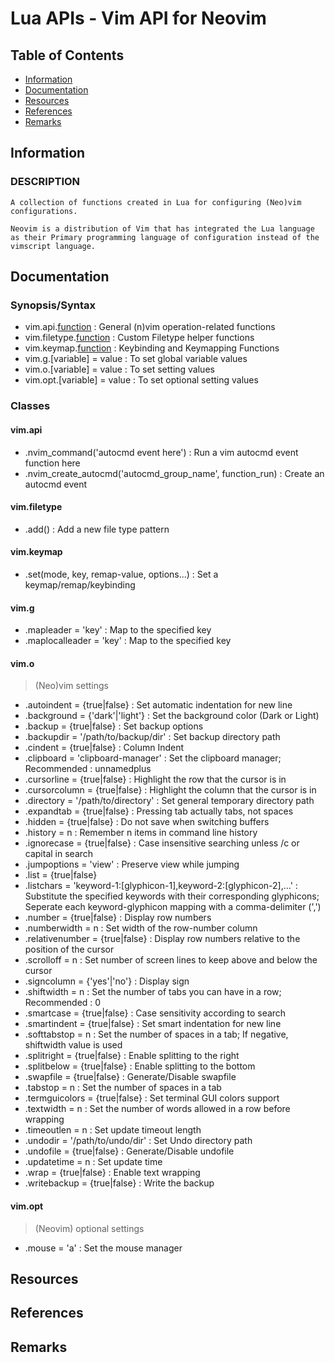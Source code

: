 # Lua APIs - Vim API for Neovim

## Table of Contents
+ [Information](#information)
+ [Documentation](#documentation)
+ [Resources](#resources)
+ [References](#references)
+ [Remarks](#remarks)

## Information

### DESCRIPTION

```
A collection of functions created in Lua for configuring (Neo)vim configurations.

Neovim is a distribution of Vim that has integrated the Lua language as their Primary programming language of configuration instead of the vimscript language.
```

## Documentation

### Synopsis/Syntax

+ vim.api.[function](parameters) 	: General (n)vim operation-related functions
+ vim.filetype.[function](parameters)	: Custom Filetype helper functions
+ vim.keymap.[function](parameters) 	: Keybinding and Keymapping Functions
+ vim.g.[variable] = value 	 	: To set global variable values
+ vim.o.[variable] = value	 	: To set setting values
+ vim.opt.[variable] = value		: To set optional setting values

### Classes

#### vim.api
+ .nvim_command('autocmd event here') 				: Run a vim autocmd event function here
+ .nvim_create_autocmd('autocmd_group_name', function_run) 	: Create an autocmd event

#### vim.filetype
+ .add()	: Add a new file type pattern

#### vim.keymap
+ .set(mode, key, remap-value, options...) : Set a keymap/remap/keybinding

#### vim.g
+ .mapleader = 'key' : Map <leader> to the specified key
+ .maplocalleader = 'key' : Map <leader> to the specified key

#### vim.o
> (Neo)vim settings
+ .autoindent = {true|false} : Set automatic indentation for new line
+ .background = {'dark'|'light'} : Set the background color (Dark or Light)
+ .backup = {true|false} : Set backup options
+ .backupdir = '/path/to/backup/dir' : Set backup directory path
+ .cindent = {true|false} : Column Indent
+ .clipboard = 'clipboard-manager' : Set the clipboard manager; Recommended : unnamedplus
+ .cursorline = {true|false} : Highlight the row that the cursor is in
+ .cursorcolumn = {true|false} : Highlight the column that the cursor is in
+ .directory = '/path/to/directory' : Set general temporary directory path
+ .expandtab = {true|false} : Pressing tab actually tabs, not spaces
+ .hidden = {true|false} : Do not save when switching buffers
+ .history = n : Remember n items in command line history
+ .ignorecase = {true|false} : Case insensitive searching unless /c or capital in search
+ .jumpoptions = 'view' : Preserve view while jumping
+ .list = {true|false}
+ .listchars = 'keyword-1:[glyphicon-1],keyword-2:[glyphicon-2],...' : Substitute the specified keywords with their corresponding glyphicons; Seperate each keyword-glyphicon mapping with a comma-delimiter (',')
+ .number = {true|false} : Display row numbers
+ .numberwidth = n : Set width of the row-number column
+ .relativenumber = {true|false} : Display row numbers relative to the position of the cursor
+ .scrolloff = n  : Set number of screen lines to keep above and below the cursor
+ .signcolumn = {'yes'|'no'} : Display sign
+ .shiftwidth = n : Set the number of tabs you can have in a row; Recommended : 0
+ .smartcase = {true|false} : Case sensitivity according to search
+ .smartindent = {true|false} : Set smart indentation for new line
+ .softtabstop = n : Set the number of spaces in a tab; If negative, shiftwidth value is used
+ .splitright = {true|false} : Enable splitting to the right
+ .splitbelow = {true|false} : Enable splitting to the bottom
+ .swapfile = {true|false} : Generate/Disable swapfile
+ .tabstop = n : Set the number of spaces in a tab
+ .termguicolors = {true|false} : Set terminal GUI colors support
+ .textwidth = n : Set the number of words allowed in a row before wrapping
+ .timeoutlen = n : Set update timeout length
+ .undodir = '/path/to/undo/dir' : Set Undo directory path
+ .undofile = {true|false} : Generate/Disable undofile
+ .updatetime = n : Set update time
+ .wrap = {true|false} : Enable text wrapping
+ .writebackup = {true|false} : Write the backup

#### vim.opt
> (Neovim) optional settings
+ .mouse = 'a' : Set the mouse manager

## Resources

## References

## Remarks
